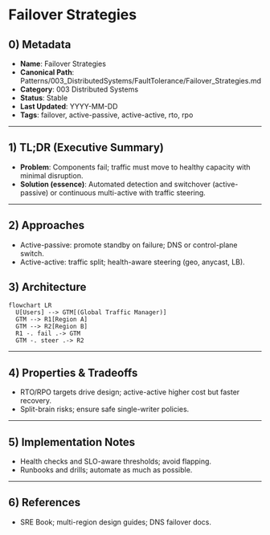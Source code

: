 # Failover Strategies

## 0) Metadata
- **Name**: Failover Strategies
- **Canonical Path**: Patterns/003_DistributedSystems/FaultTolerance/Failover_Strategies.md
- **Category**: 003 Distributed Systems
- **Status**: Stable
- **Last Updated**: YYYY-MM-DD
- **Tags**: failover, active-passive, active-active, rto, rpo

---

## 1) TL;DR (Executive Summary)
- **Problem**: Components fail; traffic must move to healthy capacity with minimal disruption.
- **Solution (essence)**: Automated detection and switchover (active-passive) or continuous multi-active with traffic steering.

---

## 2) Approaches
- Active-passive: promote standby on failure; DNS or control-plane switch.
- Active-active: traffic split; health-aware steering (geo, anycast, LB).

## 3) Architecture
```mermaid
flowchart LR
  U[Users] --> GTM[(Global Traffic Manager)]
  GTM --> R1[Region A]
  GTM --> R2[Region B]
  R1 -. fail .-> GTM
  GTM -. steer .-> R2
```

---

## 4) Properties & Tradeoffs
- RTO/RPO targets drive design; active-active higher cost but faster recovery.
- Split-brain risks; ensure safe single-writer policies.

---

## 5) Implementation Notes
- Health checks and SLO-aware thresholds; avoid flapping.
- Runbooks and drills; automate as much as possible.

---

## 6) References
- SRE Book; multi-region design guides; DNS failover docs.
